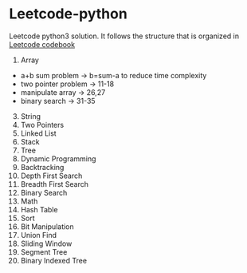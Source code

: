 # Leetcode-python
Leetcode python3 solution. It follows the structure that is organized in [Leetcode codebook](https://books.halfrost.com/leetcode/)
01. Array
  * a+b sum problem -> b=sum-a to reduce time complexity
  * two pointer problem -> 11-18
  * manipulate array -> 26,27
  * binary search -> 31-35
3. String
4. Two Pointers
5. Linked List
6. Stack
7. Tree
8. Dynamic Programming
9. Backtracking
10. Depth First Search
11. Breadth First Search
12. Binary Search
13. Math
14. Hash Table
15. Sort
16. Bit Manipulation
17. Union Find
18. Sliding Window
19. Segment Tree
20. Binary Indexed Tree

